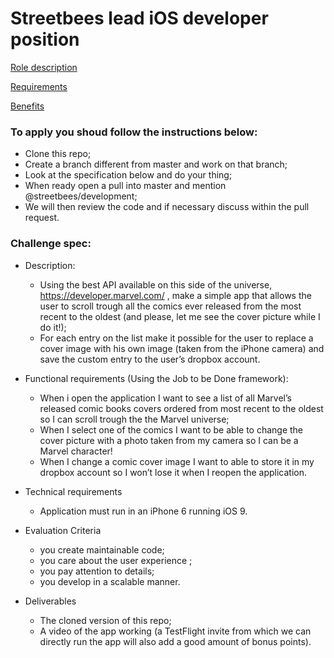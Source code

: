 # Streetbees lead iOS developer position

[Role description](https://github.com/Streetbees/lead-ios-developer/wiki/Role-description)

[Requirements](https://github.com/Streetbees/lead-ios-developer/wiki/Requirements)

[Benefits](https://github.com/Streetbees/lead-ios-developer/wiki/Benefits)


### To apply you shoud follow the instructions below:

- Clone this repo;
- Create a branch different from master and work on that branch;
- Look at the specification below and do your thing;
- When ready open a pull into master and mention @streetbees/development;
- We will then review the code and if necessary discuss within the pull request.

### Challenge spec:

- Description:
    - Using the best API available on this side of the universe, https://developer.marvel.com/ , make a simple app that allows the user to scroll trough all the comics ever released from the most recent to the oldest (and please, let me see the cover picture while I do it!);
    - For each entry on the list make it possible for the user to replace a cover image with his own image (taken from the iPhone camera) and save the custom entry to the user’s dropbox account.

- Functional requirements (Using the Job to be Done framework):

    - When i open the application I want to see a list of all Marvel’s released comic books covers ordered from most recent to the oldest so I can scroll trough the the Marvel universe;
    - When I select one of the comics I want to be able to change the cover picture with a photo taken from my camera so I can be a Marvel character!
    - When I change a comic cover image I want to able to store it in my dropbox account so I won’t lose it when I reopen the application.

- Technical requirements
    - Application must run in an iPhone 6 running iOS 9.

- Evaluation Criteria
    - you create maintainable code;
    - you care about the user experience ;
    - you pay attention to details;
    - you develop in a scalable manner.

- Deliverables
    - The cloned version of this repo;
    - A video of the app working (a TestFlight invite from which we can directly run the app will also add a good amount of bonus points).
